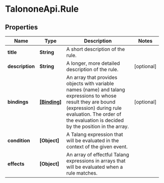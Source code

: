 # TalononeApi.Rule

## Properties
Name | Type | Description | Notes
------------ | ------------- | ------------- | -------------
**title** | **String** | A short description of the rule. | 
**description** | **String** | A longer, more detailed description of the rule. | [optional] 
**bindings** | [**[Binding]**](Binding.md) | An array that provides objects with variable names (name) and talang expressions to whose result they are bound (expression) during rule evaluation. The order of the evaluation is decided by the position in the array. | [optional] 
**condition** | **[Object]** | A Talang expression that will be evaluated in the context of the given event. | 
**effects** | **[Object]** | An array of effectful Talang expressions in arrays that will be evaluated when a rule matches. | 


